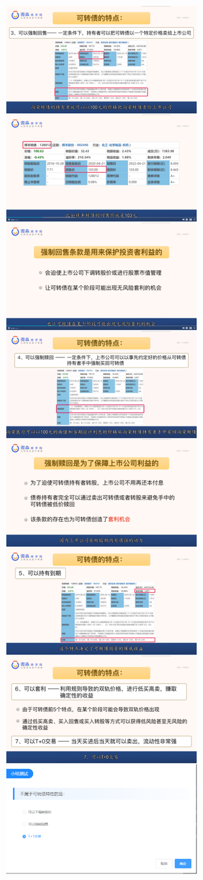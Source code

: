 ![](20201013-%20(1).png)
![](20201013-%20(2).png)
![](20201013-%20(3).png)
![](20201013-%20(4).png)
![](20201013-%20(5).png)
![](20201013-%20(6).png)
![](20201013-%20(7).png)
![](20201013-%20(8).png)